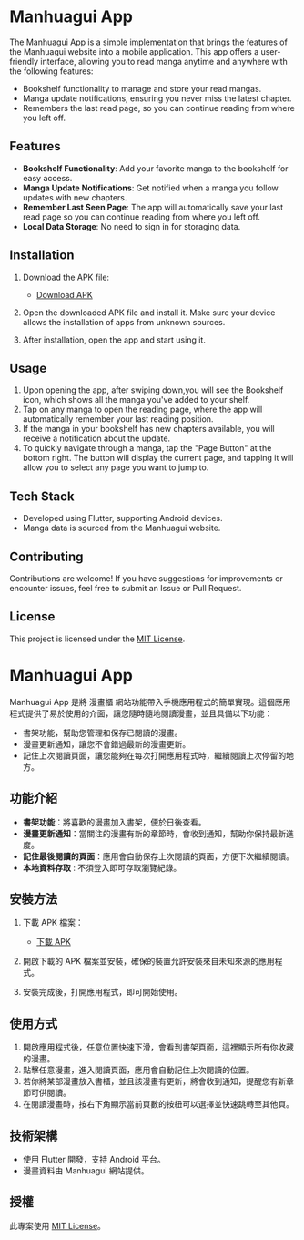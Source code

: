 # Manhuagui App

The Manhuagui App is a simple implementation that brings the features of the Manhuagui website into a mobile application. This app offers a user-friendly interface, allowing you to read manga anytime and anywhere with the following features:

- Bookshelf functionality to manage and store your read mangas.
- Manga update notifications, ensuring you never miss the latest chapter.
- Remembers the last read page, so you can continue reading from where you left off.

## Features

- **Bookshelf Functionality**: Add your favorite manga to the bookshelf for easy access.
- **Manga Update Notifications**: Get notified when a manga you follow updates with new chapters.
- **Remember Last Seen Page**: The app will automatically save your last read page so you can continue reading from where you left off.
- **Local Data Storage**: No need to sign in for storaging data.

## Installation

1. Download the APK file:
   - [Download APK](https://github.com/Tyvation/manhuagui_app/blob/main/app-release.apk)

2. Open the downloaded APK file and install it. Make sure your device allows the installation of apps from unknown sources.

3. After installation, open the app and start using it.

## Usage

1. Upon opening the app, after swiping down,you will see the Bookshelf icon, which shows all the manga you've added to your shelf.
2. Tap on any manga to open the reading page, where the app will automatically remember your last reading position.
3. If the manga in your bookshelf has new chapters available, you will receive a notification about the update.
4. To quickly navigate through a manga, tap the "Page Button" at the bottom right. The button will display the current page, and tapping it will allow you to select any page you want to jump to.

## Tech Stack

- Developed using Flutter, supporting Android devices.
- Manga data is sourced from the Manhuagui website.

## Contributing

Contributions are welcome! If you have suggestions for improvements or encounter issues, feel free to submit an Issue or Pull Request.

## License

This project is licensed under the [MIT License](LICENSE).


# Manhuagui App

Manhuagui App 是將 漫畫櫃 網站功能帶入手機應用程式的簡單實現。這個應用程式提供了易於使用的介面，讓您隨時隨地閱讀漫畫，並且具備以下功能：

- 書架功能，幫助您管理和保存已閱讀的漫畫。
- 漫畫更新通知，讓您不會錯過最新的漫畫更新。
- 記住上次閱讀頁面，讓您能夠在每次打開應用程式時，繼續閱讀上次停留的地方。

## 功能介紹

- **書架功能**：將喜歡的漫畫加入書架，便於日後查看。
- **漫畫更新通知**：當關注的漫畫有新的章節時，會收到通知，幫助你保持最新進度。
- **記住最後閱讀的頁面**：應用會自動保存上次閱讀的頁面，方便下次繼續閱讀。
- **本地資料存取** : 不須登入即可存取瀏覽紀錄。

## 安裝方法

1. 下載 APK 檔案：
   - [下載 APK](https://github.com/Tyvation/manhuagui_app/blob/main/app-release.apk)
   
2. 開啟下載的 APK 檔案並安裝，確保的裝置允許安裝來自未知來源的應用程式。

3. 安裝完成後，打開應用程式，即可開始使用。

## 使用方式

1. 開啟應用程式後，任意位置快速下滑，會看到書架頁面，這裡顯示所有你收藏的漫畫。
2. 點擊任意漫畫，進入閱讀頁面，應用會自動記住上次閱讀的位置。
3. 若你將某部漫畫放入書櫃，並且該漫畫有更新，將會收到通知，提醒您有新章節可供閱讀。
4. 在閱讀漫畫時，按右下角顯示當前頁數的按紐可以選擇並快速跳轉至其他頁。

## 技術架構

- 使用 Flutter 開發，支持 Android 平台。
- 漫畫資料由 Manhuagui 網站提供。

## 授權

此專案使用 [MIT License](LICENSE)。

